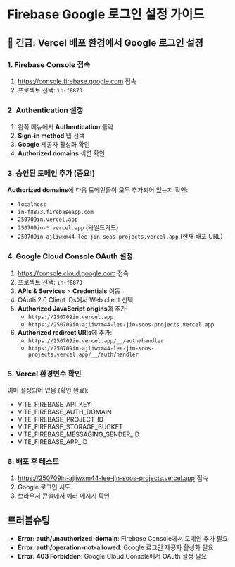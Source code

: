 # Firebase Google 로그인 설정 가이드

## 🚨 긴급: Vercel 배포 환경에서 Google 로그인 설정

### 1. Firebase Console 접속
1. https://console.firebase.google.com 접속
2. 프로젝트 선택: `in-f8873`

### 2. Authentication 설정
1. 왼쪽 메뉴에서 **Authentication** 클릭
2. **Sign-in method** 탭 선택
3. **Google** 제공자 활성화 확인
4. **Authorized domains** 섹션 확인

### 3. 승인된 도메인 추가 (중요!)
**Authorized domains**에 다음 도메인들이 모두 추가되어 있는지 확인:
- `localhost`
- `in-f8873.firebaseapp.com`
- `250709in.vercel.app`
- `250709in-*.vercel.app` (와일드카드)
- `250709in-ajliwxm44-lee-jin-soos-projects.vercel.app` (현재 배포 URL)

### 4. Google Cloud Console OAuth 설정
1. https://console.cloud.google.com 접속
2. 프로젝트 선택: `in-f8873`
3. **APIs & Services** > **Credentials** 이동
4. OAuth 2.0 Client IDs에서 Web client 선택
5. **Authorized JavaScript origins**에 추가:
   - `https://250709in.vercel.app`
   - `https://250709in-ajliwxm44-lee-jin-soos-projects.vercel.app`
6. **Authorized redirect URIs**에 추가:
   - `https://250709in.vercel.app/__/auth/handler`
   - `https://250709in-ajliwxm44-lee-jin-soos-projects.vercel.app/__/auth/handler`

### 5. Vercel 환경변수 확인
이미 설정되어 있음 (확인 완료):
- VITE_FIREBASE_API_KEY
- VITE_FIREBASE_AUTH_DOMAIN
- VITE_FIREBASE_PROJECT_ID
- VITE_FIREBASE_STORAGE_BUCKET
- VITE_FIREBASE_MESSAGING_SENDER_ID
- VITE_FIREBASE_APP_ID

### 6. 배포 후 테스트
1. https://250709in-ajliwxm44-lee-jin-soos-projects.vercel.app 접속
2. Google 로그인 시도
3. 브라우저 콘솔에서 에러 메시지 확인

## 트러블슈팅
- **Error: auth/unauthorized-domain**: Firebase Console에서 도메인 추가 필요
- **Error: auth/operation-not-allowed**: Google 로그인 제공자 활성화 필요
- **Error: 403 Forbidden**: Google Cloud Console에서 OAuth 설정 필요